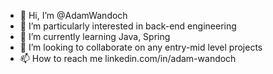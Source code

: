 - 👋 Hi, I’m @AdamWandoch
- 👀 I’m particularly interested in back-end engineering
- 🌱 I’m currently learning Java, Spring
- 💞️ I’m looking to collaborate on any entry-mid level projects
- 📫 How to reach me linkedin.com/in/adam-wandoch

<!---
AdamWandoch/AdamWandoch is a ✨ special ✨ repository because its `README.md` (this file) appears on your GitHub profile.
You can click the Preview link to take a look at your changes.
--->
